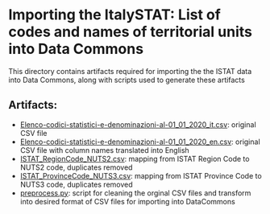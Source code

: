 # Importing the ItalySTAT: List of codes and names of territorial units into Data Commons

This directory contains artifacts required for importing the the ISTAT data into Data Commons, along with scripts used to generate these artifacts

## Artifacts:
* [Elenco-codici-statistici-e-denominazioni-al-01_01_2020_it.csv][1]: original CSV file
* [Elenco-codici-statistici-e-denominazioni-al-01_01_2020_en.csv][2]: original CSV file with column names translated into English
* [ISTAT_RegionCode_NUTS2.csv][3]: mapping from ISTAT Region Code to NUTS2 code, duplicates removed
* [ISTAT_ProvinceCode_NUTS3.csv][4]: mapping from ISTAT Province Code to NUTS3 code, duplicates removed
* [preprocess.py][5]: script for cleaning the orginal CSV files and transform into desired format of CSV files for importing into DataCommons

[1]: https://github.com/qlj-lijuan/data/blob/ISTAT/scripts/istat/geos/Elenco-codici-statistici-e-denominazioni-al-01_01_2020_it.csv
[2]: https://github.com/qlj-lijuan/data/blob/ISTAT/scripts/istat/geos/Elenco-codici-statistici-e-denominazioni-al-01_01_2020_en.csv
[3]: https://github.com/qlj-lijuan/data/blob/ISTAT/scripts/istat/geos/ISTAT_RegionCode_NUTS2.csv
[4]: https://github.com/qlj-lijuan/data/blob/ISTAT/scripts/istat/geos/ISTAT_ProvinceCode_NUTS3.csv
[5]: https://github.com/qlj-lijuan/data/blob/ISTAT/scripts/istat/geos/preprocess.py

